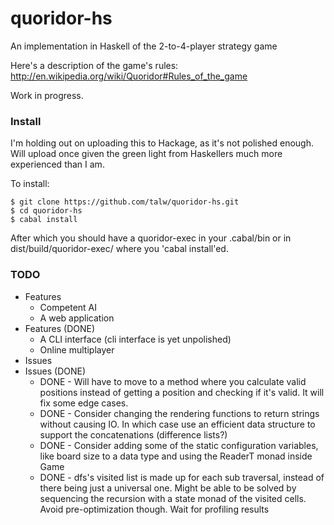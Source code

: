 # quoridor-hs

An implementation in Haskell of the 2-to-4-player strategy game

Here's a description of the game's rules:
http://en.wikipedia.org/wiki/Quoridor#Rules_of_the_game

Work in progress.

### Install
I'm holding out on uploading this to Hackage,
as it's not polished enough.
Will upload once given the green light from
Haskellers much more experienced than I am.

To install:
~~~ {.bash}
$ git clone https://github.com/talw/quoridor-hs.git
$ cd quoridor-hs
$ cabal install
~~~

After which you should have a quoridor-exec in your .cabal/bin
or in dist/build/quoridor-exec/ where you 'cabal install'ed.

### TODO
- Features
    - Competent AI
    - A web application
- Features (DONE)
    - A CLI interface (cli interface is yet unpolished)
    - Online multiplayer
- Issues
- Issues (DONE)
    - DONE - Will have to move to a method where you calculate valid positions
      instead of getting a position and checking if it's valid.
      It will fix some edge cases.
    - DONE - Consider changing the rendering functions to return strings without
      causing IO. In which case use an efficient data structure to support
      the concatenations (difference lists?)
    - DONE - Consider adding some of the static configuration variables, like
      board size to a data type and using the ReaderT monad inside Game
    - DONE - dfs's visited list is made up for each sub traversal, instead of
      there being just a universal one. Might be able to be solved by
      sequencing the recursion with a state monad of the visited cells.
      Avoid pre-optimization though. Wait for profiling results
